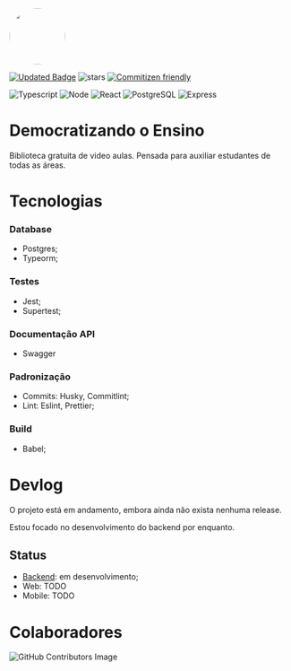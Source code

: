 <div style="display: flex align-items: left">
  <img src="https://i.imgur.com/Kt64d3S.png" width="100" style="border-radius:50%"/>
</div>

<!---![Licence](https://img.shields.io/github/license/SevenSeas-Tech/dem-ensino.svg) -->
[![Updated Badge](https://badges.pufler.dev/updated/SevenSeas-Tech/dem-ensino)](https://badges.pufler.dev)
![stars](https://img.shields.io/github/stars/SevenSeas-Tech/dem-ensino.svg)
[![Commitizen friendly](https://img.shields.io/badge/commitizen-friendly-brightgreen.svg)](http://commitizen.github.io/cz-cli/)

![Typescript](https://img.shields.io/badge/TypeScript-007ACC?style=for-the-badge&logo=typescript&logoColor=white)
![Node](https://img.shields.io/badge/Node.js-43853D?style=for-the-badge&logo=node.js&logoColor=white)
![React](https://img.shields.io/badge/React-20232A?style=for-the-badge&logo=react&logoColor=61DAFB)
![PostgreSQL](https://img.shields.io/badge/PostgreSQL-316192?style=for-the-badge&logo=postgresql&logoColor=white)
![Express](https://img.shields.io/badge/Express.js-404D59?style=for-the-badge)

# Democratizando o Ensino
  Biblioteca gratuita de video aulas. Pensada para auxiliar estudantes de todas as áreas.
  
# Tecnologias

### Database
* Postgres;
* Typeorm;

### Testes
* Jest;
* Supertest;

### Documentação API
* Swagger

### Padronização
* Commits: Husky, Commitlint;
* Lint: Eslint, Prettier;

### Build
* Babel;

# Devlog
O projeto está em andamento, embora ainda não exista nenhuma release. 

Estou focado no desenvolvimento do backend por enquanto.

## Status

* [Backend](https://github.com/SevenSeas-Tech/demen-backend): em desenvolvimento;
* Web: TODO
* Mobile: TODO

# Colaboradores
![GitHub Contributors Image](https://contrib.rocks/image?repo=SevenSeas-Tech/dem-ensino)
